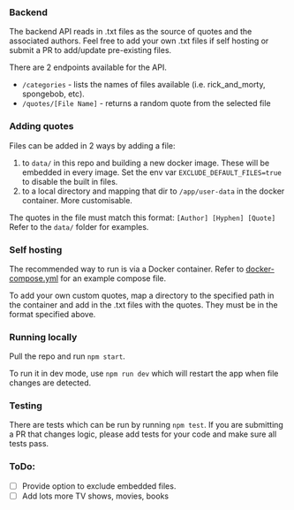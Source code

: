 ### Backend
The backend API reads in .txt files as the source of quotes and the associated authors. Feel free to add your own .txt files 
if self hosting or submit a PR to add/update pre-existing files.

There are 2 endpoints available for the API.
- `/categories` - lists the names of files available (i.e. rick_and_morty, spongebob, etc).
- `/quotes/[File Name]` - returns a random quote from the selected file

### Adding quotes
Files can be added in 2 ways by adding a file:
1. to `data/` in this repo and building a new docker image. These will be embedded in every image. Set the env 
var `EXCLUDE_DEFAULT_FILES=true` to disable the built in files.
2. to a local directory and mapping that dir to `/app/user-data` in the docker container. More customisable.

The quotes in the file must match this format:
`[Author] [Hyphen] [Quote]`
Refer to the `data/` folder for examples.

### Self hosting
The recommended way to run is via a Docker container. Refer to [docker-compose.yml](docker-compose.yml) for an example compose file.

To add your own custom quotes, map a directory to the specified path in the container and add in the .txt files with the quotes. 
They must be in the format specified above.

### Running locally
Pull the repo and run `npm start`.

To run it in dev mode, use `npm run dev` which will restart the app when file changes are detected.

### Testing
There are tests which can be run by running `npm test`. If you are submitting a PR that changes logic, please add tests 
for your code and make sure all tests pass.

### ToDo:
- [ ] Provide option to exclude embedded files.
- [ ] Add lots more TV shows, movies, books